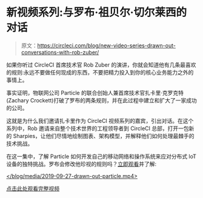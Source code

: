 # 新视频系列:与罗布·祖贝尔·切尔莱西的对话

> 原文：<https://circleci.com/blog/new-video-series-drawn-out-conversations-with-rob-zuber/>

如果你听过 CircleCI 首席技术官 Rob Zuber 的演讲，你就会知道他有几条最喜欢的规则:永远不要做任何现成的东西，不要把精力投入到你的核心业务能力之外的事情上。

事实证明，物联网公司 Particle 的联合创始人兼首席技术官扎卡里·克罗克特(Zachary Crockett)打破了罗布的两条规则，并在此过程中建立和扩大了一家成功的公司。

这就是为什么我们邀请扎卡里作为 CircleCI 视频系列的嘉宾，引出对话。在这个系列中，Rob 邀请来自整个技术世界的工程领导者到 CircleCI 总部，打开一包新的 Sharpies，让他们尽情地绘制图表、架构模型，并解释他们如何处理最棘手的技术挑战。

在这一集中，了解 Particle 如何开发自己的移动网络和操作系统来应对分布式 loT 设备的独特挑战。罗布会修改他珍视的规则吗？[立即观看](https://www.youtube.com/watch?v=Ffg3dM57Wao)并了解:

 [</blog/media/2019-09-27-drawn-out-particle.mp4> ](https://www.youtube.com/watch?v=Ffg3dM57Wao)

[点击此处观看完整视频](https://www.youtube.com/watch?v=Ffg3dM57Wao)